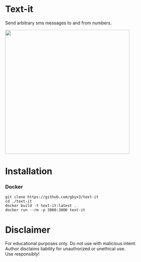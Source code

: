 # Text-it
Send arbitrary sms messages to and from numbers.  


<img src="https://github.com/gbyx3/text-it/assets/12796666/d9cfbd25-1f03-4e69-a3d1-bcb285a0e46a" height="400">


# Installation
### Docker
```
git clone https://github.com/gbyx3/text-it
cd ./text-it
docker build -t text-it:latest .
docker run --rm -p 3000:3000 text-it
```


# Disclaimer
For educational purposes only. Do not use with malicious intent.  
Author disclaims liability for unauthorized or unethical use.  
Use responsibly!  

